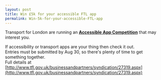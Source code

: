 ```yaml
---
layout: post
title: Win £5k for your accessible FTL app
permalink: Win-5k-for-your-accessible-FTL-app
---
```


Transport for London are running an **[Accessible App Competition](http://www.tfl.gov.uk/businessandpartners/syndication/27319.aspx)** that may interest you.

If accessibility or transport apps are your thing then check it out.  
Entries must be submitted by Aug 30, so there's plenty of time to get something together.  
Full details at [http://www.tfl.gov.uk/businessandpartners/syndication/27319.aspx](http://www.tfl.gov.uk/businessandpartners/syndication/27319.aspx)
